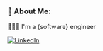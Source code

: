 ### 💫 About Me:
👨🏻‍💻    I'm a {software} engineer<br>

[![LinkedIn](https://img.shields.io/badge/LinkedIn-%230077B5.svg?logo=linkedin&logoColor=white)](https://linkedin.com/in/https://www.linkedin.com/in/rflcstnunes/) 
